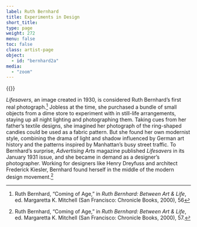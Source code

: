 ```yaml
---
label: Ruth Bernhard
title: Experiments in Design
short_title:
type: page
weight: 272
menu: false
toc: false
class: artist-page
object:
  - id: "bernhard2a"
media:
  - "zoom"
---
```

{{<q-figure id="bernhard2a">}}

 *Lifesavers*, an image created in 1930, is considered Ruth Bernhard’s first real photograph.[^1] Jobless at the time, she purchased a bundle of small objects from a dime store to experiment with in still-life arrangements, staying up all night lighting and photographing them. Taking cues from her father’s textile designs, she imagined her photograph of the ring-shaped candies could be used as a fabric pattern. But she found her own modernist style, combining the drama of light and shadow influenced by German art history and the patterns inspired by Manhattan’s busy street traffic. To Bernhard’s surprise, *Advertising Arts* magazine published *Lifesavers* in its January 1931 issue, and she became in demand as a designer’s photographer. Working for designers like Henry Dreyfuss and architect Frederick Kiesler, Bernhard found herself in the middle of the modern design movement.[^2]

[^1]: Ruth Bernhard, “Coming of Age,” in *Ruth Bernhard: Between Art & Life*, ed. Margaretta K. Mitchell (San Francisco: Chronicle Books, 2000), 56

[^2]: Ruth Bernhard, “Coming of Age,” in *Ruth Bernhard: Between Art & Life*, ed. Margaretta K. Mitchell (San Francisco: Chronicle Books, 2000), 57.
